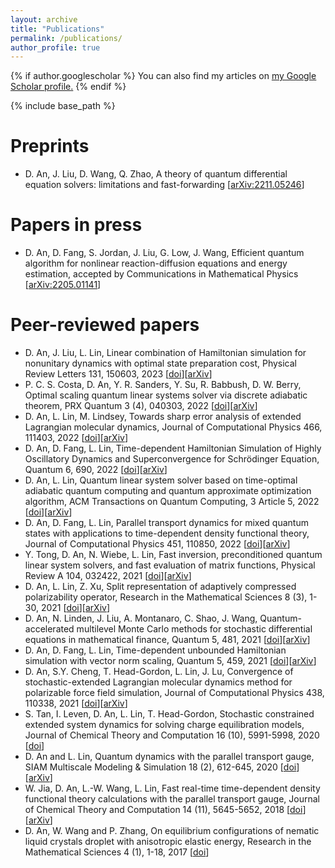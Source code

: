 ```yaml
---
layout: archive
title: "Publications"
permalink: /publications/
author_profile: true
---
```


{% if author.googlescholar %}
  You can also find my articles on <u><a href="{{author.googlescholar}}">my Google Scholar profile</a>.</u>
{% endif %}

{% include base_path %}

Preprints
======
* D. An, J. Liu, D. Wang, Q. Zhao, A theory of quantum differential equation solvers: limitations and fast-forwarding [[arXiv:2211.05246](https://arxiv.org/abs/2211.05246)]


Papers in press
======
* D. An, D. Fang, S. Jordan, J. Liu, G. Low, J. Wang, Efficient quantum algorithm for nonlinear reaction-diffusion equations and energy estimation, accepted by Communications in Mathematical Physics [[arXiv:2205.01141](https://arxiv.org/abs/2205.01141)]


Peer-reviewed papers
======
* D. An, J. Liu, L. Lin, Linear combination of Hamiltonian simulation for nonunitary dynamics with optimal state preparation cost, Physical Review Letters 131, 150603, 2023 [[doi](https://doi.org/10.1103/PhysRevLett.131.150603)][[arXiv](https://arxiv.org/abs/2303.01029)]
* P. C. S. Costa, D. An, Y. R. Sanders, Y. Su, R. Babbush, D. W. Berry, Optimal scaling quantum linear systems solver via discrete adiabatic theorem, PRX Quantum 3 (4), 040303, 2022 [[doi](https://doi.org/10.1103/PRXQuantum.3.040303)][[arXiv](https://arxiv.org/abs/2111.08152)]
* D. An, L. Lin, M. Lindsey, Towards sharp error analysis of extended Lagrangian molecular dynamics, Journal of Computational Physics 466, 111403, 2022 [[doi](https://doi.org/10.1016/j.jcp.2022.111403)][[arXiv](https://arxiv.org/abs/2010.07508)]
* D. An, D. Fang, L. Lin, Time-dependent Hamiltonian Simulation of Highly Oscillatory Dynamics and Superconvergence for Schrödinger Equation, Quantum 6, 690, 2022 [[doi](https://doi.org/10.22331/q-2022-04-15-690)][[arXiv](https://arxiv.org/abs/2111.03103)]
* D. An, L. Lin, Quantum linear system solver based on time-optimal adiabatic quantum computing and quantum approximate optimization algorithm, ACM Transactions on Quantum Computing, 3 Article 5, 2022 [[doi](https://doi.org/10.1145/3498331)][[arXiv](https://arxiv.org/abs/1909.05500)]
* D. An, D. Fang, L. Lin, Parallel transport dynamics for mixed quantum states with applications to time-dependent density functional theory, Journal of Computational Physics 451, 110850, 2022 [[doi](https://doi.org/10.1016/j.jcp.2021.110850)][[arXiv](https://arxiv.org/abs/2105.14755)]
* Y. Tong, D. An, N. Wiebe, L. Lin, Fast inversion, preconditioned quantum linear system solvers, and fast evaluation of matrix functions, Physical Review A 104, 032422, 2021 [[doi](https://doi.org/10.1103/PhysRevA.104.032422)][[arXiv](https://arxiv.org/abs/2008.13295)]
* D. An, L. Lin, Z. Xu, Split representation of adaptively compressed polarizability operator, Research in the Mathematical Sciences 8 (3), 1-30, 2021 [[doi](https://doi.org/10.1007/s40687-021-00285-0)][[arXiv](https://arxiv.org/abs/2002.08770)]
* D. An, N. Linden, J. Liu, A. Montanaro, C. Shao, J. Wang, Quantum-accelerated multilevel Monte Carlo methods for stochastic differential equations in mathematical finance, Quantum 5, 481, 2021 [[doi](https://doi.org/10.22331/q-2021-06-24-481)][[arXiv](https://arxiv.org/abs/2012.06283)]
* D. An, D. Fang, L. Lin, Time-dependent unbounded Hamiltonian simulation with vector norm scaling, Quantum 5, 459, 2021 [[doi](https://doi.org/10.22331/q-2021-05-26-459)][[arXiv](https://arxiv.org/abs/2012.13105)]
* D. An, S.Y. Cheng, T. Head-Gordon, L. Lin, J. Lu, Convergence of stochastic-extended Lagrangian molecular dynamics method for polarizable force field simulation, Journal of Computational Physics 438, 110338, 2021 [[doi](https://doi.org/10.1016/j.jcp.2021.110338)][[arXiv](https://arxiv.org/abs/1904.12082)]
* S. Tan, I. Leven, D. An, L. Lin, T. Head-Gordon, Stochastic constrained extended system dynamics for solving charge equilibration models, Journal of Chemical Theory and Computation 16 (10), 5991-5998, 2020 [[doi](https://doi.org/10.1021/acs.jctc.0c00514)]
* D. An and L. Lin, Quantum dynamics with the parallel transport gauge, SIAM Multiscale Modeling & Simulation 18 (2), 612-645, 2020 [[doi](https://doi.org/10.1137/18M1179304)][[arXiv](https://arxiv.org/abs/1804.02095)]
* W. Jia, D. An, L.-W. Wang, L. Lin, Fast real-time time-dependent density functional theory calculations with the parallel transport gauge, Journal of Chemical Theory and Computation 14 (11), 5645-5652, 2018 [[doi](https://doi.org/10.1021/acs.jctc.8b00580)][[arXiv](https://arxiv.org/abs/1805.10575)]
* D. An, W. Wang and P. Zhang, On equilibrium configurations of nematic liquid crystals droplet with anisotropic elastic energy, Research in the Mathematical Sciences 4 (1), 1-18, 2017 [[doi](https://doi.org/10.1186/s40687-016-0094-5)]
